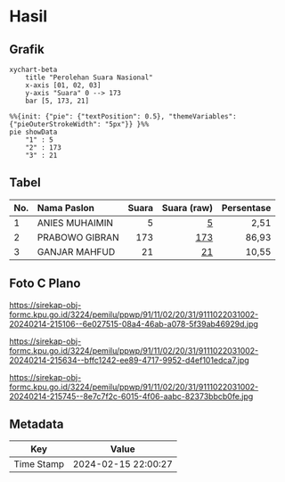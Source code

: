 # Hasil

## Grafik

```mermaid
xychart-beta
    title "Perolehan Suara Nasional"
    x-axis [01, 02, 03]
    y-axis "Suara" 0 --> 173
    bar [5, 173, 21]
```

```mermaid
%%{init: {"pie": {"textPosition": 0.5}, "themeVariables": {"pieOuterStrokeWidth": "5px"}} }%%
pie showData
    "1" : 5
    "2" : 173
    "3" : 21
```

## Tabel

| No. | Nama Paslon    | Suara | Suara (raw) | Persentase |
|:--- |:-------------- | -----:| -----------:| ----------:|
| 1   | ANIES MUHAIMIN | 5     | [5][p-1]    | 2,51       |
| 2   | PRABOWO GIBRAN | 173   | [173][p-2]  | 86,93      |
| 3   | GANJAR MAHFUD  | 21    | [21][p-3]   | 10,55      |


[p-1]: https://github.com/gigit-pemilu/pemilu-2024/blob/main/pilpres/hitung-suara/sub/91-papua/sub/11-keerom/sub/02-arso/sub/2031-bibiosi/sub/002-tps/sub/paslon-1.txt
[p-2]: https://github.com/gigit-pemilu/pemilu-2024/blob/main/pilpres/hitung-suara/sub/91-papua/sub/11-keerom/sub/02-arso/sub/2031-bibiosi/sub/002-tps/sub/paslon-2.txt
[p-3]: https://github.com/gigit-pemilu/pemilu-2024/blob/main/pilpres/hitung-suara/sub/91-papua/sub/11-keerom/sub/02-arso/sub/2031-bibiosi/sub/002-tps/sub/paslon-3.txt

## Foto C Plano

https://sirekap-obj-formc.kpu.go.id/3224/pemilu/ppwp/91/11/02/20/31/9111022031002-20240214-215106--6e027515-08a4-46ab-a078-5f39ab46929d.jpg

https://sirekap-obj-formc.kpu.go.id/3224/pemilu/ppwp/91/11/02/20/31/9111022031002-20240214-215634--bffc1242-ee89-4717-9952-d4ef101edca7.jpg

https://sirekap-obj-formc.kpu.go.id/3224/pemilu/ppwp/91/11/02/20/31/9111022031002-20240214-215745--8e7c7f2c-6015-4f06-aabc-82373bbcb0fe.jpg


## Metadata

| Key        | Value               |
| ---------- | ------------------- |
| Time Stamp | 2024-02-15 22:00:27 |




